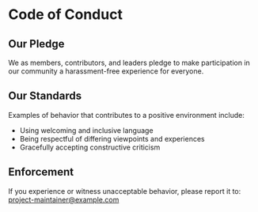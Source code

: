 # Code of Conduct

## Our Pledge
We as members, contributors, and leaders pledge to make participation
in our community a harassment-free experience for everyone.

## Our Standards
Examples of behavior that contributes to a positive environment include:
- Using welcoming and inclusive language  
- Being respectful of differing viewpoints and experiences  
- Gracefully accepting constructive criticism  

## Enforcement
If you experience or witness unacceptable behavior, please report it to:
project-maintainer@example.com
